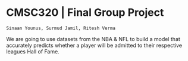 # CMSC320 | Final Group Project
` Sinaan Younus, Surmud Jamil, Ritesh Verma `

We are going to use datasets from the NBA & NFL to build a model that accurately predicts whether a player will be admitted to their respective leagues Hall of Fame.